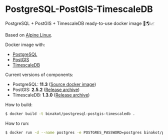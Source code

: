 # PostgreSQL-PostGIS-TimescaleDB

PostgreSQL + PostGIS + TimescaleDB ready-to-use docker image 🐘🌎📈

Based on [Alpine Linux](https://alpinelinux.org).

Docker image with:
* [PostgreSQL](https://www.postgresql.org/) 
* [PostGIS](http://postgis.net/)
* [TimescaleDB](https://www.timescale.com/)

Current versions of components:
* PostgreSQL: **11.3** ([Source docker image](https://store.docker.com/images/postgres))
* PostGIS: **2.5.2** ([Release archive](https://github.com/postgis/postgis/releases/tag/2.5.2))
* TimescaleDB: **1.3.0** ([Release archive](https://github.com/timescale/timescaledb/releases/tag/1.3.0))

How to build:

```bash
$ docker build -t binakot/postgresql-postgis-timescaledb .
```

How to run:

```bash
$ docker run -d --name postgres -e POSTGRES_PASSWORD=postgres binakot/postgresql-postgis-timescaledb
```
